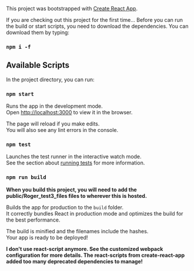 This project was bootstrapped with [Create React App](https://github.com/facebook/create-react-app).

If you are checking out this project for the first time...
Before you can run the build or start scripts, you need to download the dependencies.
You can download them by typing:
### `npm i -f`


## Available Scripts

In the project directory, you can run:

### `npm start`

Runs the app in the development mode.<br />
Open [http://localhost:3000](http://localhost:3000) to view it in the browser.

The page will reload if you make edits.<br />
You will also see any lint errors in the console.

### `npm test`

Launches the test runner in the interactive watch mode.<br />
See the section about [running tests](https://facebook.github.io/create-react-app/docs/running-tests) for more information.

### `npm run build`

**When you build this project, you will need to add the public/Roger_test3_files files to wherever this is hosted.**

Builds the app for production to the `build` folder.<br />
It correctly bundles React in production mode and optimizes the build for the best performance.

The build is minified and the filenames include the hashes.<br />
Your app is ready to be deployed!

**I don't use react-script anymore.
See the customized webpack configuration for more details.
The react-scripts from create-react-app added too many deprecated dependencies to manage!**


